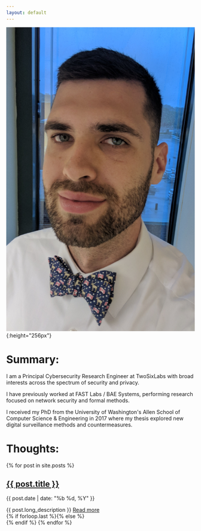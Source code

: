 ```yaml
---
layout: default
---
```


![](assets/images/headshot.png){:height="256px"}

# [](#header-1)Summary:

I am a Principal Cybersecurity Research Engineer at TwoSixLabs with
broad interests across the spectrum of security and privacy.

I have previously worked at FAST Labs / BAE Systems, performing
research focused on network security and formal methods.

I received my PhD from the University of Washington's Allen School of
Computer Science & Engineering in 2017 where my thesis explored new
digital surveillance methods and countermeasures.


# [](#header-1)Thoughts:

{% for post in site.posts %}
  <article class="{% if forloop.first %}first{% elsif forloop.last %}last{% else %}middle{% endif %}">
                    <div class="article-head">
                                <h2 class="title"><a href="{{ post.url }}" class="js-pjax">{{ post.title }}</a></h2>
                                                               <p class="date">{{ post.date | date: "%b %d, %Y" }}</p>
                                                                                  </div><!--/.article-head-->
                                                                                        <div class="article-content">
                                                                                               {{ post.long_description }}
  <a href="{{ post.url }}" class="full-post-link js-pjax">Read more</a>
  </div><!--/.article-content--></article>
  {% if forloop.last %}{% else %}<div class="separator"></div>{% endif %}
  {% endfor %}
